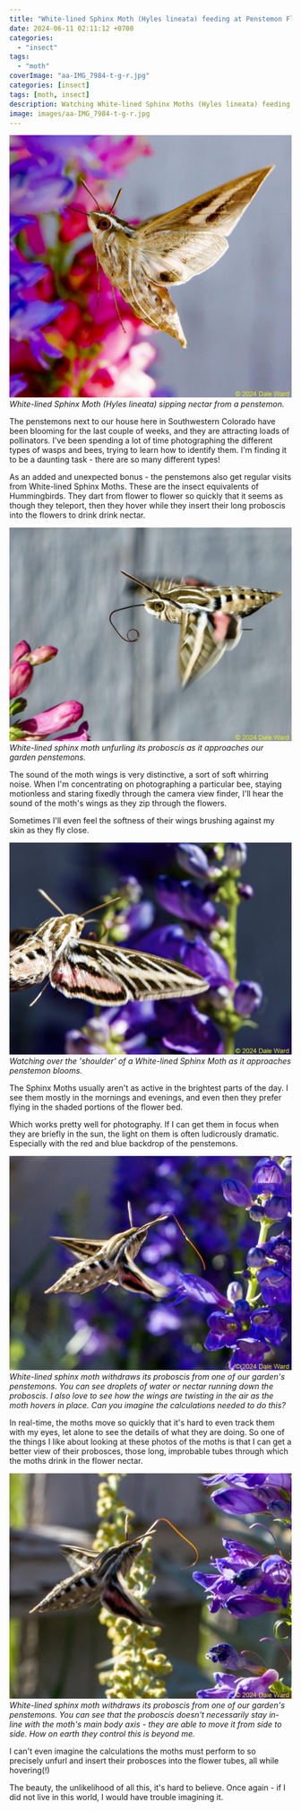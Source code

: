 ```yaml
---
title: "White-lined Sphinx Moth (Hyles lineata) feeding at Penstemon Flowers"
date: 2024-06-11 02:11:12 +0700
categories: 
  - "insect"
tags: 
  - "moth"
coverImage: "aa-IMG_7984-t-g-r.jpg"
categories: [insect]
tags: [moth, insect]    
description: Watching White-lined Sphinx Moths (Hyles lineata) feeding at penstemon flowers
image: images/aa-IMG_7984-t-g-r.jpg
---
```

![Sphinx moth and penstemon](images/aa-IMG_7984-t-g-r.jpg "Sphinx moth and penstemon")
*White-lined Sphinx Moth (Hyles lineata) sipping nectar from a penstemon.*

The penstemons next to our house here in Southwestern Colorado have been blooming for the last couple of weeks, and they are attracting loads of pollinators. I've been spending a lot of time photographing the different types of wasps and bees, trying to learn how to identify them. I'm finding it to be a daunting task - there are so many different types!

As an added and unexpected bonus - the penstemons also get regular visits from White-lined Sphinx Moths. These are the insect equivalents of Hummingbirds. They dart from flower to flower so quickly that it seems as though they teleport, then they hover while they insert their long proboscis into the flowers to drink drink nectar.

![Sphinx moth and penstemon](images/aa-IMG_6597-g-r.jpg "Sphinx moth and penstemon")
*White-lined sphinx moth unfurling its proboscis as it approaches our garden penstemons.*

The sound of the moth wings is very distinctive, a sort of soft whirring noise. When I'm concentrating on photographing a particular bee, staying motionless and staring fixedly through the camera view finder, I'll hear the sound of the moth's wings as they zip through the flowers.

Sometimes I'll even feel the softness of their wings brushing against my skin as they fly close.

![Sphinx moth and penstemon](images/aa-IMG_6967_01-g-t-r.jpg "Sphinx moth and penstemon")
*Watching over the 'shoulder' of a White-lined Sphinx Moth as it approaches penstemon blooms.*

The Sphinx Moths usually aren't as active in the brightest parts of the day. I see them mostly in the mornings and evenings, and even then they prefer flying in the shaded portions of the flower bed.

Which works pretty well for photography. If I can get them in focus when they are briefly in the sun, the light on them is often ludicrously dramatic. Especially with the red and blue backdrop of the penstemons.

![Sphinx moth and penstemon](images/aa-IMG_6804-g-r.jpg "Sphinx moth and penstemon")
*White-lined sphinx moth withdraws its proboscis from one of our garden's penstemons. You can see droplets of water or nectar running down the proboscis. I also love to see how the wings are twisting in the air as the moth hovers in place. Can you imagine the calculations needed to do this?*


In real-time, the moths move so quickly that it's hard to even track them with my eyes, let alone to see the details of what they are doing. So one of the things I like about looking at these photos of the moths is that I can get a better view of their probosces, those long, improbable tubes through which the moths drink in the flower nectar.

![Sphinx moth and penstemon](images/aa-IMG_6807-g-r.jpg "Sphinx moth and penstemon")
*White-lined sphinx moth withdraws its proboscis from one of our garden's penstemons. You can see that the proboscis doesn't necessarily stay in-line with the moth's main body axis - they are able to move it from side to side. How on earth they control this is beyond me.*

I can't even imagine the calculations the moths must perform to so precisely unfurl and insert their probosces into the flower tubes, all while hovering(!)

The beauty, the unlikelihood of all this, it's hard to believe. Once again - if I did not live in this world, I would have trouble imagining it.
